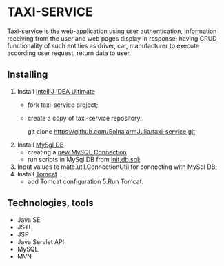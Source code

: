 
# TAXI-SERVICE

Taxi-service is the web-application using user 
authentication, information receiving from the user and web pages display in response; 
having CRUD functionality of such entities as driver, car, manufacturer to execute according user
request, return data to user.

## Installing
   1. Install [IntelliJ IDEA Ultimate](https://www.jetbrains.com/ru-ru/idea/download)
         - fork taxi-service project;
         - create a copy of taxi-service repository:
            
            
            git clone https://github.com/SolnalarmJulia/taxi-service.git
   2. Install [MySgl DB](https://dev.mysql.com/doc/refman/8.0/en/installing.html)
         - creating a [new MySQL Connection](https://dev.mysql.com/doc/workbench/en/wb-getting-started-tutorial-create-connection.html)
         - run scripts in MySql DB from [init.db.sql](init_db.sql);
   3. Input values to mate.util.ConnectionUtil for connecting with MySql DB;
   4. Install [Tomcat](https://archive.apache.org/dist/tomcat/tomcat-9/v9.0.50/bin/)
         - add Tomcat configuration
   5.Run Tomcat.   
   
## Technologies, tools

   - Java SE
   - JSTL
   - JSP
   - Java Servlet API
   - MySQL
   - MVN
   